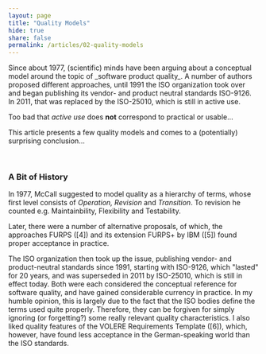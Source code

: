 ```yaml
---
layout: page
title: "Quality Models"
hide: true
share: false
permalink: /articles/02-quality-models
---
```


<div class="arc42-help" markdown="1">
Since about 1977, (scientific) minds have been arguing about a conceptual model around the topic of _software product quality_.
A number of authors proposed different approaches, until 1991 the ISO organization took over and began publishing its vendor- and product neutral standards ISO-9126.
In 2011, that was replaced by the ISO-25010, which is still in active use.

Too bad that _active use_ does **not** correspond to practical or usable...

This article presents a few quality models and comes to a (potentially) surprising conclusion...

</div><br>

### A Bit of History

In 1977, McCall suggested to model quality as a hierarchy of terms, whose first level consists of _Operation, Revision_ and _Transition_. To revision he counted e.g. Maintainbility, Flexibility and Testability.

Later, there were a number of alternative proposals, of which, the approaches FURPS ([4]) and its extension FURPS+ by IBM ([5]) found proper acceptance in practice. 

The ISO organization then took up the issue, publishing vendor- and product-neutral standards since 1991, starting with ISO-9126, which "lasted" for 20 years, and was superseded in 2011 by ISO-25010, which is still in effect today. Both were each considered the conceptual reference for software quality, and have gained considerable currency in practice. In my humble opinion, this is largely due to the fact that the ISO bodies define the terms used quite properly. Therefore, they can be forgiven for simply ignoring (or forgetting?) some really relevant quality characteristics.
I also liked quality features of the VOLERE Requirements Template ([6]), which, however, have found less acceptance in the German-speaking world than the ISO standards.

